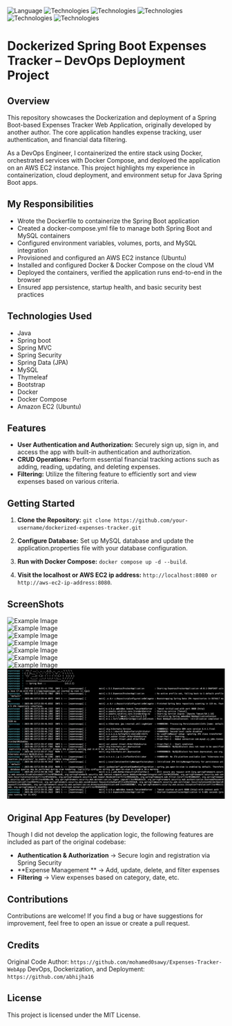![Language](https://img.shields.io/badge/language-Java%20-blue.svg)
![Technologies](https://img.shields.io/badge/technologies-Spring_boot%20-green.svg)
![Technologies](https://img.shields.io/badge/technologies-Spring_MVC%20-green.svg)
![Technologies](https://img.shields.io/badge/technologies-Spring_Security%20-green.svg)
![Technologies](https://img.shields.io/badge/technologies-Spring_Data_jpa%20-green.svg)
![Technologies](https://img.shields.io/badge/technologies-Thymeleaf_&_Bootstrap%20-purple.svg)

# Dockerized Spring Boot Expenses Tracker – DevOps Deployment Project
## Overview
This repository showcases the Dockerization and deployment of a Spring Boot-based Expenses Tracker Web Application, originally developed by another author. The core application handles expense tracking, user authentication, and financial data filtering.

As a DevOps Engineer, I containerized the entire stack using Docker, orchestrated services with Docker Compose, and deployed the application on an AWS EC2 instance. This project highlights my experience in containerization, cloud deployment, and environment setup for Java Spring Boot apps.

## My Responsibilities
- Wrote the Dockerfile to containerize the Spring Boot application
- Created a docker-compose.yml file to manage both Spring Boot and MySQL containers
- Configured environment variables, volumes, ports, and MySQL integration
- Provisioned and configured an AWS EC2 instance (Ubuntu)
- Installed and configured Docker & Docker Compose on the cloud VM
- Deployed the containers, verified the application runs end-to-end in the browser
- Ensured app persistence, startup health, and basic security best practices

## Technologies Used
- Java
- Spring boot
- Spring MVC
- Spring Security
- Spring Data (JPA)
- MySQL
- Thymeleaf
- Bootstrap
- Docker
- Docker Compose
- Amazon EC2 (Ubuntu)

## Features
- **User Authentication and Authorization:** Securely sign up, sign in, and access the app with built-in authentication and authorization.
- **CRUD Operations:** Perform essential financial tracking actions such as adding, reading, updating, and deleting expenses.
- **Filtering:** Utilize the filtering feature to efficiently sort and view expenses based on various criteria.

## Getting Started
1. **Clone the Repository:**
`git clone https://github.com/your-username/dockerized-expenses-tracker.git`

2. **Configure Database:**
Set up MySQL database and update the application.properties file with your database configuration.

3. **Run with Docker Compose:**
   `docker compose up -d --build`.

4. **Visit the localhost or AWS EC2 ip address:**
`http://localhost:8080 or http://aws-ec2-ip-address:8080`.

## ScreenShots
![Example Image](screenshots/1.png) <br>
![Example Image](screenshots/2-2.png) <br>
![Example Image](screenshots/3-3.png) <br>
![Example Image](screenshots/4-4.png) <br>
![Example Image](screenshots/5-5.png) <br>
![Example Image](screenshots/6-6.png) <br>
![Example Image](screenshots/7.png) <br>
![Example Image](screenshots/8.png) <br>

## Original App Features (by Developer)
Though I did not develop the application logic, the following features are included as part of the original codebase:
- **Authentication & Authorization** -> Secure login and registration via Spring Security
- **Expense Management ** -> Add, update, delete, and filter expenses
- **Filtering** -> View expenses based on category, date, etc.

## Contributions
Contributions are welcome! If you find a bug or have suggestions for improvement, feel free to open an issue or create a pull request.

## Credits
Original Code Author: `https://github.com/mohamed0sawy/Expenses-Tracker-WebApp`
DevOps, Dockerization, and Deployment: `https://github.com/abhijha16`

## License
This project is licensed under the MIT License.

